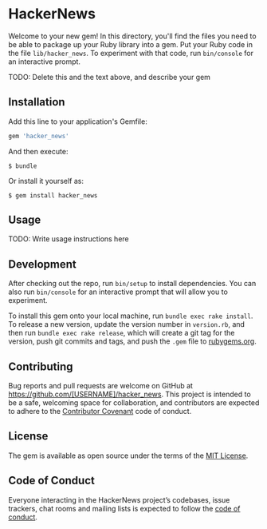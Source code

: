 # HackerNews

Welcome to your new gem! In this directory, you'll find the files you need to be able to package up your Ruby library into a gem. Put your Ruby code in the file `lib/hacker_news`. To experiment with that code, run `bin/console` for an interactive prompt.

TODO: Delete this and the text above, and describe your gem

## Installation

Add this line to your application's Gemfile:

```ruby
gem 'hacker_news'
```

And then execute:

    $ bundle

Or install it yourself as:

    $ gem install hacker_news

## Usage

TODO: Write usage instructions here

## Development

After checking out the repo, run `bin/setup` to install dependencies. You can also run `bin/console` for an interactive prompt that will allow you to experiment.

To install this gem onto your local machine, run `bundle exec rake install`. To release a new version, update the version number in `version.rb`, and then run `bundle exec rake release`, which will create a git tag for the version, push git commits and tags, and push the `.gem` file to [rubygems.org](https://rubygems.org).

## Contributing

Bug reports and pull requests are welcome on GitHub at https://github.com/[USERNAME]/hacker_news. This project is intended to be a safe, welcoming space for collaboration, and contributors are expected to adhere to the [Contributor Covenant](http://contributor-covenant.org) code of conduct.

## License

The gem is available as open source under the terms of the [MIT License](https://opensource.org/licenses/MIT).

## Code of Conduct

Everyone interacting in the HackerNews project’s codebases, issue trackers, chat rooms and mailing lists is expected to follow the [code of conduct](https://github.com/[USERNAME]/hacker_news/blob/master/CODE_OF_CONDUCT.md).
